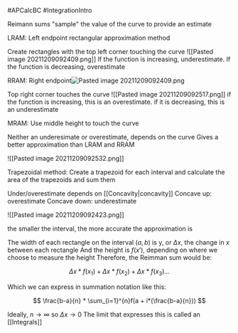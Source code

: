 #APCalcBC #IntegrationIntro

Reimann sums "sample" the value of the curve to provide an estimate



LRAM: Left endpoint rectangular approximation method

Create rectangles with the top left corner touching the curve
![[Pasted image 20211209092409.png]]
If the function is increasing, underestimate. If the function is decreasing, overestimate

RRAM: Right endpoint![Pasted image 20211209092409.png](app://local/C%3A%5CUsers%5Csamli%5COneDrive%5CNotes%5CSamuel%20Lihn%5CPasted%20image%2020211209092409.png?1639059849112)

Top right corner touches the curve
![[Pasted image 20211209092517.png]]
if the function is increasing, this is an overestimate. if it is decreasing, this is an underestimate

MRAM: Use middle height to touch the curve

Neither an underesimate or overestimate, depends on the curve
Gives a better approximation than LRAM and RRAM

![[Pasted image 20211209092532.png]]

Trapezoidal method: Create a trapezoid for each interval and calculate the area of the trapezoids and sum them

Under/overestimate depends on [[Concavity|concavity]]
Concave up: overestimate
Concave down: underestimate

![[Pasted image 20211209092423.png]]

the smaller the interval, the more accurate the approximation is


The width of each rectangle on the interval $(a, b)$ is y, or $\Delta x$, the change in $x$ between each rectangle
And the height is $f(x')$, depending on where we choose to measure the height
Therefore, the Reimman sum would be:

$$
\Delta x * f(x_1) + \Delta x * f(x_2) + \Delta x * f(x_3)...
$$

Which we can express in summation notation like this:

$$
\frac{b-a}{n} * \sum_{i=1}^{n}f(a + i*(\frac{b-a}{n}))
$$

Ideally, $n \to \infty$ so $\Delta x \to 0$
The limit that expresses this is called an [[Integrals]]
